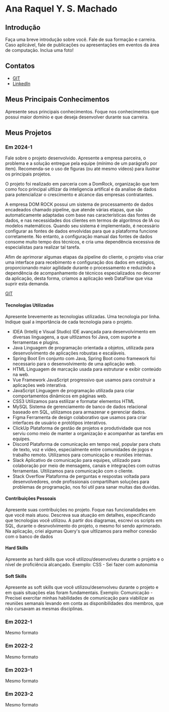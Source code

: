 # Ana Raquel Y. S. Machado 

## Introdução

Faça uma breve introdução sobre você. Fale de sua formação e carreira. Caso aplicável, fale de publicações ou apresentações em eventos da área de computação. Inclua uma foto!

## Contatos
* [GIT](https://github.com/Anaraquely)
* [LinkedIn](https://www.linkedin.com/in/ana-sasaki-19a2031b8/)

## Meus Principais Conhecimentos
Apresente seus principais conhecimentos. Foque nos conhecimentos que possui maior domínio e que deseja desenvolver durante sua carreira.


## Meus Projetos

### Em 2024-1
Fale sobre o projeto desenvolvido. Apresente a empresa parceira, o problema e a solução entregue pela equipe (mínimo de um parágrafo por item). Recomenda-se o uso de figuras (ou até mesmo vídeos) para ilustrar os principais projetos.

O projeto foi realizado em parceria com a DomRock, organização que tem como foco principal ultlizar da inteligencia artifical e da analise de dados para potencializar o crescimento e alcance das empresas contratantes. 

A empresa DOM ROCK possui um sistema de processamento de dados encadeados chamado pipeline, que atende várias etapas, que são automaticamente adaptadas com base nas características das fontes de dados, e nas necessidades dos clientes em termos de algoritmos de IA ou modelos matemáticos. Quando seu sistema é implementado, é necessário configurar as fontes de dados envolvidas para que a plataforma funcione corretamente. No entanto, a configuração manual das fontes de dados consome muito tempo dos técnicos, e cria uma dependência excessiva de especialistas para realizar tal tarefa. 

Afim de aprimorar algumas etapas da pipeline do cliente, o projeto visa criar uma interface para recebimento e configuração dos dados em estágios, proporcionando maior agilidade durante o processamento e reduzindo a dependência de acompanhamento de técnicos especializados no decorrer da aplicação, desta forma, criamos a aplicação web DataFlow que visa suprir esta demanda. 

[GIT](https://github.com/iNineBD/DataFlow-3Sem2024)

#### Tecnologias Utilizadas
Apresente brevemente as tecnologias utilizadas. Uma tecnologia por linha. Indique qual a importância de cada tecnologia para o projeto.
- IDEA (Intellij e Visual Studio)
IDE avançada para desenvolvimento em diversas linguagens, a que ultlizamos foi Java, com suporte a ferramentas e plugins. 
- Java
Linguagem de programação orientada a objetos, utilizada para desenvolvimento de aplicações robustas e escaláveis.
- Spring Boot
Em conjunto com Java, Spring Boot como framework foi necessario para o desenvolvimento de uma aplicação web. 
- HTML
 Linguagem de marcação usada para estruturar e exibir conteúdo na web.
 - Vue
 Framework JavaScript progressivo que usamos para construir a aplicações web interativa.
 - JavaScript
 Linguagem de programação utilizada para criar comportamentos dinâmicos em páginas web.
 - CSS3
 Utilizamos para estilizar e formatar elementos HTML
 - MySQL
 Sistema de gerenciamento de banco de dados relacional baseado em SQL, utilizamos para armazenar e gerenciar dados.
 - Figma
 Ferramenta de design colaborativo que usamos para criar interfaces de usuário e protótipos interativos.
 - ClickUp
 Plataforma de gestão de projetos e produtividade que nos serviu como meio de manter a organização e acompanhar as tarefas em equipes.
 - Discord
 Plataforma de comunicação em tempo real, popular para chats de texto, voz e vídeo, especialmente entre comunidades de jogos e trabalho remoto. Utilizamos para comunicação e reuniões internas. 
 - Slack
 Aplicativo de comunicação para equipes, utilizado para colaboração por meio de mensagens, canais e integrações com outras ferramentas. Ultilizamos para comunicação com o cliente.
 - Stack Overflow
 Plataforma de perguntas e respostas voltada para desenvolvedores, onde profissionais compartilham soluções para problemas de programação, nos foi util para sanar muitas das duvidas.



#### Contribuições Pessoais
Apresente suas contribuições no projeto. Foque nas funcionalidades em que você mais atuou. Descreva sua atuação em detalhes, especificando que tecnologias você utilizou.
A partir dos diagramas, escrevi os scripts em SQL, durante o desnvolvimento do projeto, o mesmo foi sendo aprimorado. 
Na aplicação, criei algumas Query's que ultlizamos para melhor conexão com o banco de dados



#### Hard Skills
Apresente as hard skills que você utilizou/desenvolveu durante o projeto e o nível de proficiência alcançado. Exemplo: CSS - Sei fazer com autonomia

#### Soft Skills
Apresente as soft skills que você utilizou/desenvolveu durante o projeto e em quais situações elas foram fundamentais. Exemplo: Comunicação - Precisei exercitar minhas habilidades de comunicação para viabilizar as reuniões semanais levando em conta as disponibilidades dos membros, que não cursavam as mesmas disciplinas.

### Em 2022-1
Mesmo formato

### Em 2022-2
Mesmo formato

### Em 2023-1
Mesmo formato

### Em 2023-2
Mesmo formato






